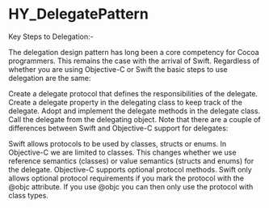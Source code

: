 # HY_DelegatePattern
Key Steps to Delegation:-

The delegation design pattern has long been a core competency for Cocoa programmers. This remains the case with the arrival of Swift. Regardless of whether you are using Objective-C or Swift the basic steps to use delegation are the same:

Create a delegate protocol that defines the responsibilities of the delegate.
Create a delegate property in the delegating class to keep track of the delegate.
Adopt and implement the delegate methods in the delegate class.
Call the delegate from the delegating object.
Note that there are a couple of differences between Swift and Objective-C support for delegates:

Swift allows protocols to be used by classes, structs or enums. In Objective-C we are limited to classes. This changes whether we use reference semantics (classes) or value semantics (structs and enums) for the delegate.
Objective-C supports optional protocol methods. Swift only allows optional protocol requirements if you mark the protocol with the @objc attribute. If you use @objc you can then only use the protocol with class types.
